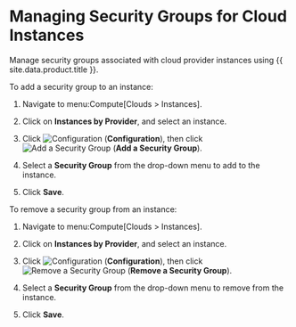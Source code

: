 # Managing Security Groups for Cloud Instances

Manage security groups associated with cloud provider instances using
{{ site.data.product.title }}.

To add a security group to an instance:

1.  Navigate to menu:Compute\[Clouds \> Instances\].

2.  Click on **Instances by Provider**, and select an instance.

3.  Click ![Configuration](../images/1847.png) (**Configuration**), then
    click ![Add a Security Group](../images/cloud-security.png) (**Add a
    Security Group**).

4.  Select a **Security Group** from the drop-down menu to add to the
    instance.

5.  Click **Save**.

To remove a security group from an instance:

1.  Navigate to menu:Compute\[Clouds \> Instances\].

2.  Click on **Instances by Provider**, and select an instance.

3.  Click ![Configuration](../images/1847.png) (**Configuration**), then
    click ![Remove a Security Group](../images/cloud-security.png)
    (**Remove a Security Group**).

4.  Select a **Security Group** from the drop-down menu to remove from
    the instance.

5.  Click **Save**.
